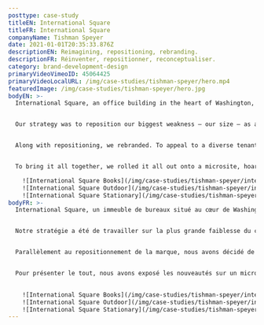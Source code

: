 ```yaml
---
posttype: case-study
titleEN: International Square
titleFR: International Square
companyName: Tishman Speyer
date: 2021-01-01T20:35:33.876Z
descriptionEN: Reimagining, repositioning, rebranding.
descriptionFR: Réinventer, repositionner, reconceptualiser.
category: brand-development-design
primaryVideoVimeoID: 45064425
primaryVideoLocalURL: /img/case-studies/tishman-speyer/hero.mp4
featuredImage: /img/case-studies/tishman-speyer/hero.jpg
bodyEN: >-
  International Square, an office building in the heart of Washington, DC, had a problem: they were struggling to attract tech tenants. In contrast to the sleek new developments they were competing with, the enormous 70s-era brutalist building felt gloomy and outdated. The size of the building turned off medium and small sized tenants who wanted smaller buildings where they could occupy an entire floor. On the verge of a modest renovation, the leasing team needed a new approach to attract the tech set without alienating their current conservative tenants.


  Our strategy was to reposition our biggest weakness – our size – as a competitive advantage. The building’s renovation would incorporate new services and amenities including a daycare, gym, food hall and grocery store. We found that true work-life balance was unrealistic for our high-performing tech set, and that a more fluid ‘work-life integration’ approach was becoming more popular. We repositioned the building to lean into this, positioning it as the place with everything you need to stay on top of life.


  Along with repositioning, we rebranded. To appeal to a diverse tenant base while keeping the current conservative tenants in mind, we created a robust color palette to ensure flexibility from playful to corporate; a new font and iconography to modernize the brand while still keeping it timeless; and updated the brand photography and monogram.


  To bring it all together, we rolled it all out onto a microsite, hoarding, brochures and even right down to their classy new business cards.

    ![International Square Books](/img/case-studies/tishman-speyer/international-square-books.jpg)
    ![International Square Outdoor](/img/case-studies/tishman-speyer/international-square-outdoor.jpg)
    ![International Square Stationary](/img/case-studies/tishman-speyer/international-square-stationary.jpg)
bodyFR: >-
  International Square, un immeuble de bureaux situé au cœur de Washington, DC, faisait face à un problème : ils avaient du mal à attirer des locataires du secteur technologique. Contrairement aux nouvelles et élégantes constructions avec lesquels ils étaient en concurrence, l’énorme bâtiment d’inspiration brutaliste des années 70 paraissait sombre et démodé. La taille de l’immeuble décourageait les locataires de petite et moyenne taille qui étaient à la recherche d’immeubles moins imposants où ils pourraient occuper un étage entier. Avant d’entreprendre une rénovation modeste, l’équipe de location avait besoin d’une nouvelle approche pour attirer des entreprises œuvrant dans la haute technologie, sans pour autant aliéner ses locataires actuels, plus traditionnels.


  Notre stratégie a été de travailler sur la plus grande faiblesse du client — la taille — pour en faire un avantage concurrentiel. La rénovation de l’immeuble comprendrait de nouveaux services et installations, notamment une garderie, un gymnase, un espace de restauration et une épicerie. Nous avons constaté qu’un véritable équilibre entre le travail et la vie privée n’était pas réaliste pour notre ensemble technologique hautement performant, et qu’une approche plus fluide d’intégration travail-vie privée » devenait de plus en plus populaire. Nous avons donc repositionné le bâtiment dans cette direction, le positionnant comme un lieu où tout est disponible pour faciliter le quotidien.


  Parallèlement au repositionnement de la marque, nous avons décidé de changer le nom. Pour plaire à une base locataires plus diversifiée, tout en gardant à l’esprit les locataires actuels, nous avons créé une palette de couleurs puissantes permettant d’harmoniser les espaces de détente et de travail ; nous avons opté pour une nouvelle police et iconographie afin de moderniser la marque, tout en conservant son image intemporelle ; et mis à jour la photographie et le monogramme de la marque.


  Pour présenter le tout, nous avons exposé les nouveautés sur un microsite, des panneaux publicitaires, des brochures et même jusqu’à la création de nouvelles cartes professionnelles très chics.
  

    ![International Square Books](/img/case-studies/tishman-speyer/international-square-books.jpg)
    ![International Square Outdoor](/img/case-studies/tishman-speyer/international-square-outdoor.jpg)
    ![International Square Stationary](/img/case-studies/tishman-speyer/international-square-stationary.jpg)
---
```


